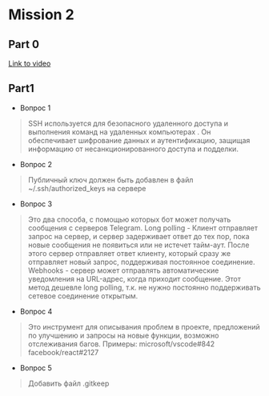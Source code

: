 # Mission 2

## Part 0

[Link to video](https://www.youtube.com/watch?v=UUhavvMO2FQ)

## Part1

- Вопрос 1	 
> SSH используется для безопасного удаленного доступа и выполнения команд на удаленных компьютерах . Он обеспечивает шифрование данных и аутентификацию, защищая информацию от несанкционированного доступа и подделки.  

- Вопрос 2	 
> Публичный ключ должен быть добавлен в файл ~/.ssh/authorized_keys на сервере  

- Вопрос 3	 
> Это два способа, с помощью которых бот может получать сообщения с серверов Telegram. Long polling - Клиент отправляет запрос на сервер, и сервер задерживает ответ до тех пор, пока новые сообщения не появиться или не истечет тайм-аут. После этого сервер отправляет ответ клиенту, который сразу же отправляет новый запрос, поддерживая постоянное соединение. Webhooks - сервер может отправлять автоматические уведомления на URL-адрес, когда приходит сообщение. Этот метод дешевле long polling, т.к. не нужно постоянно поддерживать сетевое соединение открытым.  

- Вопрос 4	 
> Это инструмент для описывания проблем в проекте, предложений по улучшению и запросы на новые функции, возможно отслеживания багов. Примеры: microsoft/vscode#842 facebook/react#2127  

- Вопрос 5	 
> Добавить файл .gitkeep  

